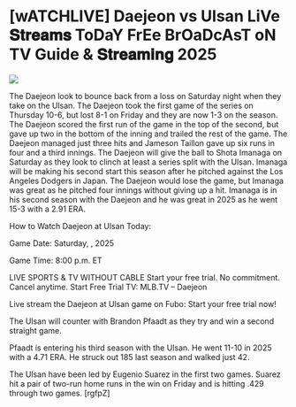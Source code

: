 #  [wATCHLIVE] Daejeon vs Ulsan LiVe 𝐒𝐭𝐫𝐞𝐚𝐦𝐬 ToDaY FrEe BrOaDcAsT oN TV Guide & 𝐒𝐭𝐫𝐞𝐚𝐦𝐢𝐧𝐠  2025  
  
  
[![](https://i.imgur.com/qSNzIqt.png)](https://movie.rssnews.media/YJsVfxse.php)  
  
The Daejeon look to bounce back from a loss on Saturday night when they take on the Ulsan. The Daejeon took the first game of the series on Thursday 10-6, but lost 8-1 on Friday and they are now 1-3 on the season. The Daejeon scored the first run of the game in the top of the second, but gave up two in the bottom of the inning and trailed the rest of the game. The Daejeon managed just three hits and Jameson Taillon gave up six runs in four and a third innings. The Daejeon will give the ball to Shota Imanaga on Saturday as they look to clinch at least a series split with the Ulsan. Imanaga will be making his second start this season after he pitched against the Los Angeles Dodgers in Japan. The Daejeon would lose the game, but Imanaga was great as he pitched four innings without giving up a hit. Imanaga is in his second season with the Daejeon and he was great in 2025 as he went 15-3 with a 2.91 ERA.

How to Watch Daejeon at Ulsan Today:

Game Date: Saturday, , 2025

Game Time: 8:00 p.m. ET

LIVE SPORTS & TV WITHOUT CABLE
Start your free trial. No commitment. Cancel anytime.
Start Free Trial
TV: MLB.TV – Daejeon

Live stream the Daejeon at Ulsan game on Fubo: Start your free trial now!

The Ulsan will counter with Brandon Pfaadt as they try and win a second straight game.

Pfaadt is entering his third season with the Ulsan. He went 11-10 in 2025 with a 4.71 ERA. He struck out 185 last season and walked just 42.

The Ulsan have been led by Eugenio Suarez in the first two games. Suarez hit a pair of two-run home runs in the win on Friday and is hitting .429 through two games. [rgfpZ]